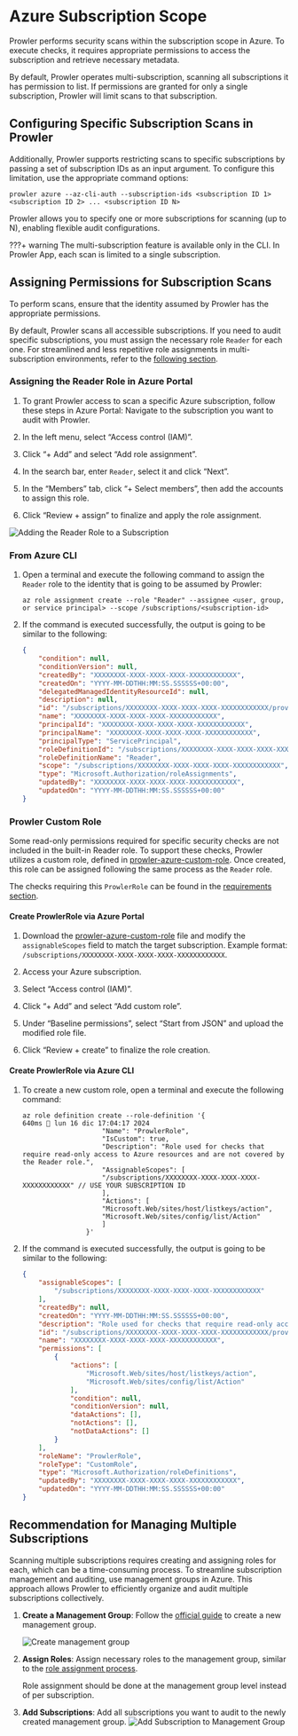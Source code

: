 # Azure Subscription Scope

Prowler performs security scans within the subscription scope in Azure. To execute checks, it requires appropriate permissions to access the subscription and retrieve necessary metadata.

By default, Prowler operates multi-subscription, scanning all subscriptions it has permission to list. If permissions are granted for only a single subscription, Prowler will limit scans to that subscription.

## Configuring Specific Subscription Scans in Prowler

Additionally, Prowler supports restricting scans to specific subscriptions by passing a set of subscription IDs as an input argument. To configure this limitation, use the appropriate command options:

```console
prowler azure --az-cli-auth --subscription-ids <subscription ID 1> <subscription ID 2> ... <subscription ID N>
```

Prowler allows you to specify one or more subscriptions for scanning (up to N), enabling flexible audit configurations.

???+ warning
    The multi-subscription feature is available only in the CLI. In Prowler App, each scan is limited to a single subscription.

## Assigning Permissions for Subscription Scans

To perform scans, ensure that the identity assumed by Prowler has the appropriate permissions.

By default, Prowler scans all accessible subscriptions. If you need to audit specific subscriptions, you must assign the necessary role `Reader` for each one. For streamlined and less repetitive role assignments in multi-subscription environments, refer to the [following section](#recommendation-for-multiple-subscriptions).

### Assigning the Reader Role in Azure Portal

1. To grant Prowler access to scan a specific Azure subscription, follow these steps in Azure Portal:
Navigate to the subscription you want to audit with Prowler.

2. In the left menu, select “Access control (IAM)”.

3. Click “+ Add” and select “Add role assignment”.

4. In the search bar, enter `Reader`, select it and click “Next”.

5. In the “Members” tab, click “+ Select members”, then add the accounts to assign this role.

6. Click “Review + assign” to finalize and apply the role assignment.

![Adding the Reader Role to a Subscription](../../img/add-reader-role.gif)

### From Azure CLI

1. Open a terminal and execute the following command to assign the `Reader` role to the identity that is going to be assumed by Prowler:

    ```console
    az role assignment create --role "Reader" --assignee <user, group, or service principal> --scope /subscriptions/<subscription-id>
    ```

2. If the command is executed successfully, the output is going to be similar to the following:

    ```json
    {
        "condition": null,
        "conditionVersion": null,
        "createdBy": "XXXXXXXX-XXXX-XXXX-XXXX-XXXXXXXXXXXX",
        "createdOn": "YYYY-MM-DDTHH:MM:SS.SSSSSS+00:00",
        "delegatedManagedIdentityResourceId": null,
        "description": null,
        "id": "/subscriptions/XXXXXXXX-XXXX-XXXX-XXXX-XXXXXXXXXXXX/providers/Microsoft.Authorization/roleAssignments/XXXXXXXX-XXXX-XXXX-XXXX-XXXXXXXXXXXX",
        "name": "XXXXXXXX-XXXX-XXXX-XXXX-XXXXXXXXXXXX",
        "principalId": "XXXXXXXX-XXXX-XXXX-XXXX-XXXXXXXXXXXX",
        "principalName": "XXXXXXXX-XXXX-XXXX-XXXX-XXXXXXXXXXXX",
        "principalType": "ServicePrincipal",
        "roleDefinitionId": "/subscriptions/XXXXXXXX-XXXX-XXXX-XXXX-XXXXXXXXXXXX/providers/Microsoft.Authorization/roleDefinitions/XXXXXXXX-XXXX-XXXX-XXXX-XXXXXXXXXXXX",
        "roleDefinitionName": "Reader",
        "scope": "/subscriptions/XXXXXXXX-XXXX-XXXX-XXXX-XXXXXXXXXXXX",
        "type": "Microsoft.Authorization/roleAssignments",
        "updatedBy": "XXXXXXXX-XXXX-XXXX-XXXX-XXXXXXXXXXXX",
        "updatedOn": "YYYY-MM-DDTHH:MM:SS.SSSSSS+00:00"
    }
    ```

### Prowler Custom Role

Some read-only permissions required for specific security checks are not included in the built-in Reader role. To support these checks, Prowler utilizes a custom role, defined in [prowler-azure-custom-role](https://github.com/prowler-cloud/prowler/blob/master/permissions/prowler-azure-custom-role.json). Once created, this role can be assigned following the same process as the `Reader` role.

The checks requiring this `ProwlerRole` can be found in the [requirements section](../../getting-started/requirements.md#checks-that-require-prowlerrole).

#### Create ProwlerRole via Azure Portal

1. Download the [prowler-azure-custom-role](https://github.com/prowler-cloud/prowler/blob/master/permissions/prowler-azure-custom-role.json) file and modify the `assignableScopes` field to match the target subscription. Example format: `/subscriptions/XXXXXXXX-XXXX-XXXX-XXXX-XXXXXXXXXXXX`.

2. Access your Azure subscription.

3. Select “Access control (IAM)”.

4. Click “+ Add” and select “Add custom role”.

5. Under “Baseline permissions”, select “Start from JSON” and upload the modified role file.

6. Click “Review + create” to finalize the role creation.

#### Create ProwlerRole via Azure CLI

1. To create a new custom role, open a terminal and execute the following command:

    ```console
    az role definition create --role-definition '{                                                                                                                   640ms  lun 16 dic 17:04:17 2024
                        "Name": "ProwlerRole",
                        "IsCustom": true,
                        "Description": "Role used for checks that require read-only access to Azure resources and are not covered by the Reader role.",
                        "AssignableScopes": [
                        "/subscriptions/XXXXXXXX-XXXX-XXXX-XXXX-XXXXXXXXXXXX" // USE YOUR SUBSCRIPTION ID
                        ],
                        "Actions": [
                        "Microsoft.Web/sites/host/listkeys/action",
                        "Microsoft.Web/sites/config/list/Action"
                        ]
                    }'
    ```

2. If the command is executed successfully, the output is going to be similar to the following:

    ```json
    {
        "assignableScopes": [
            "/subscriptions/XXXXXXXX-XXXX-XXXX-XXXX-XXXXXXXXXXXX"
        ],
        "createdBy": null,
        "createdOn": "YYYY-MM-DDTHH:MM:SS.SSSSSS+00:00",
        "description": "Role used for checks that require read-only access to Azure resources and are not covered by the Reader role.",
        "id": "/subscriptions/XXXXXXXX-XXXX-XXXX-XXXX-XXXXXXXXXXXX/providers/Microsoft.Authorization/roleDefinitions/XXXXXXXX-XXXX-XXXX-XXXX-XXXXXXXXXXXX",
        "name": "XXXXXXXX-XXXX-XXXX-XXXX-XXXXXXXXXXXX",
        "permissions": [
            {
                "actions": [
                    "Microsoft.Web/sites/host/listkeys/action",
                    "Microsoft.Web/sites/config/list/Action"
                ],
                "condition": null,
                "conditionVersion": null,
                "dataActions": [],
                "notActions": [],
                "notDataActions": []
            }
        ],
        "roleName": "ProwlerRole",
        "roleType": "CustomRole",
        "type": "Microsoft.Authorization/roleDefinitions",
        "updatedBy": "XXXXXXXX-XXXX-XXXX-XXXX-XXXXXXXXXXXX",
        "updatedOn": "YYYY-MM-DDTHH:MM:SS.SSSSSS+00:00"
    }
    ```

## Recommendation for Managing Multiple Subscriptions

Scanning multiple subscriptions requires creating and assigning roles for each, which can be a time-consuming process. To streamline subscription management and auditing, use management groups in Azure. This approach allows Prowler to efficiently organize and audit multiple subscriptions collectively.

1. **Create a Management Group**: Follow the [official guide](https://learn.microsoft.com/en-us/azure/governance/management-groups/create-management-group-portal) to create a new management group.

    ![Create management group](../../img/create-management-group.gif)

2. **Assign Roles**: Assign necessary roles to the management group, similar to the [role assignment process](#assign-the-appropriate-permissions-to-the-identity-that-is-going-to-be-assumed-by-prowler).

    Role assignment should be done at the management group level instead of per subscription.

3. **Add Subscriptions**: Add all subscriptions you want to audit to the newly created management group. ![Add Subscription to Management Group](../../img/add-sub-to-management-group.gif)
